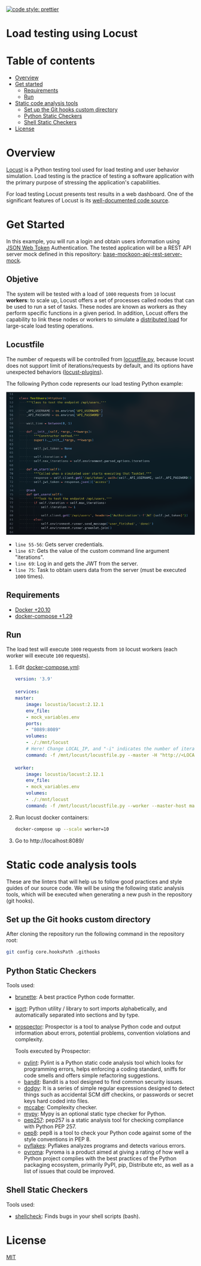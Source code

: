 [![code style: prettier](https://img.shields.io/badge/code_style-prettier-ff69b4.svg?style=flat-square)](https://github.com/prettier/prettier)

# Load testing using Locust

# Table of contents

* [Overview](#overview)
* [Get started](#get-started)
  * [Requirements](#requirements)
  * [Run](#run)
* [Static code analysis tools](#static-code-analysis-tools)
  * [Set up the Git hooks custom directory](#set-up-the-git-hooks-custom-directory)
  * [Python Static Checkers](#python-static-checkers)
  * [Shell Static Checkers](#shell-static-checkers)
* [License](#license)

# Overview

[Locust](https://github.com/locustio/locust) is a Python testing tool used for load testing and user behavior simulation. Load testing is the practice of testing a software application with the primary purpose of stressing the application's capabilities.

For load testing Locust presents test results in a web dashboard. One of the significant features of Locust is its [well-documented code source](https://docs.locust.io/en/stable/).

# Get Started

In this example, you will run a login and obtain users information using [JSON Web Token](https://www.rfc-editor.org/rfc/rfc7519) Authentication. The tested application will be a REST API server mock defined in this repository: [base-mockoon-api-rest-server-mock](https://raw.githubusercontent.com/eccanto/base-mockoon-api-rest-server-mock).

## Objetive

The system will be tested with a load of `1000` requests from `10` locust **workers**: to scale up, Locust offers a set of processes called nodes that can be used to run a set of tasks. These nodes are known as workers as they perform specific functions in a given period. In addition, Locust offers the capability to link these nodes or workers to simulate a [distributed load](https://docs.locust.io/en/stable/running-distributed.html) for large-scale load testing operations.

## Locustfile

The number of requests will be controlled from [locustfile.py](./locustfile.py), because locust does not support limit of iterations/requests by default, and its options have unexpected behaviors ([locust-plugins](https://github.com/SvenskaSpel/locust-plugins)).

The following Python code represents our load testing Python example:

![Locust Code](documentation/images/locust_code.png)

- `line 55-56`: Gets server credentials.
- `line 67`: Gets the value of the custom command line argument "iterations".
- `line 69`: Log in and gets the JWT from the server.
- `line 75`: Task to obtain users data from the server (must be executed `1000` times).


## Requirements

- [Docker +20.10](https://docs.docker.com/engine/install/ubuntu/)
- [docker-compose +1.29](https://docs.docker.com/desktop/install/linux-install/)

## Run

The load test will execute `1000` requests from `10` locust workers (each worker will execute `100` requests).

1. Edit [docker-compose.yml](./docker-compose.yml):
    ```yaml
    version: '3.9'

    services:
    master:
        image: locustio/locust:2.12.1
        env_file:
        - mock_variables.env
        ports:
        - "8089:8089"
        volumes:
        - ./:/mnt/locust
        # Here! Change LOCAL_IP, and "-i" indicates the number of iterations by user.
        command: -f /mnt/locust/locustfile.py --master -H "http://<LOCAL_IP>:3000" -i 100

    worker:
        image: locustio/locust:2.12.1
        env_file:
        - mock_variables.env
        volumes:
        - ./:/mnt/locust
        command: -f /mnt/locust/locustfile.py --worker --master-host master

    ```
2. Run locust docker containers:
    ```bash
    docker-compose up --scale worker=10
    ```
3. Go to http://localhost:8089/

# Static code analysis tools

These are the linters that will help us to follow good practices and style guides of our source code. We will be using the following static analysis tools, which will be executed when generating a new push in the repository (git hooks).

## Set up the Git hooks custom directory

After cloning the repository run the following command in the repository root:

```bash
git config core.hooksPath .githooks
```

## Python Static Checkers

Tools used:
- [brunette](https://github.com/odwyersoftware/brunette): A best practice Python code formatter.
- [isort](https://pycqa.github.io/isort/): Python utility / library to sort imports alphabetically, and automatically separated into sections and by type.
- [prospector](https://github.com/PyCQA/prospector): Prospector is a tool to analyse Python code and output information about errors, potential problems, convention violations and complexity.

  Tools executed by Prospector:
  - [pylint](https://github.com/PyCQA/pylint): Pylint is a Python static code analysis tool which looks for programming errors,   helps enforcing a coding standard, sniffs for code smells and offers simple refactoring suggestions.
  - [bandit](https://github.com/PyCQA/bandit): Bandit is a tool designed to find common security issues.
  - [dodgy](https://github.com/landscapeio/dodgy): It is a series of simple regular expressions designed to detect things such as accidental SCM diff checkins, or passwords or secret keys hard coded into files.
  - [mccabe](https://github.com/PyCQA/mccabe): Complexity checker.
  - [mypy](https://github.com/python/mypy): Mypy is an optional static type checker for Python.
  - [pep257](https://github.com/PyCQA/pydocstyle): pep257 is a static analysis tool for checking compliance with Python PEP 257.
  - [pep8](https://pep8.readthedocs.io/en/release-1.7.x/): pep8 is a tool to check your Python code against some of the style conventions in PEP 8.
  - [pyflakes](https://github.com/PyCQA/pyflakes): Pyflakes analyzes programs and detects various errors.
  - [pyroma](https://github.com/regebro/pyroma): Pyroma is a product aimed at giving a rating of how well a Python project complies with the best practices of the Python packaging ecosystem, primarily PyPI, pip, Distribute etc, as well as a list of issues that could be improved.

## Shell Static Checkers

Tools used:
- [shellcheck](https://www.shellcheck.net/): Finds bugs in your shell scripts (bash).

# License

[MIT](./LICENSE)
